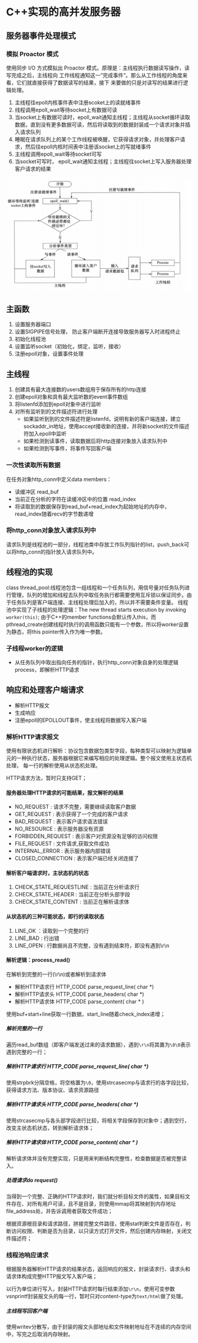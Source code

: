 # C++实现的高并发服务器

## 服务器事件处理模式

### 模拟 Proactor 模式

使用同步 I/O 方式模拟出 Proactor 模式。原理是：主线程执行数据读写操作，读写完成之后，主线程向
工作线程通知这一”完成事件“。那么从工作线程的角度来看，它们就直接获得了数据读写的结果，接下
来要做的只是对读写的结果进行逻辑处理。

1. 主线程往epoll内核事件表中注册scoket上的读就绪事件
2. 线程调用epoll_wait等待socket上有数据可读
3. 当socket上有数据可读时，epoll_wait通知主线程；主线程从socket循环读取数据，直到没有更多数据可读，然后将读取到的数据封装成一个请求对象并插入请求队列
4. 睡眠在请求队列上的某个工作线程被唤醒，它获得请求对象，并处理客户请求，然后往epoll内核时间表中注册该socket上的写就绪事件
5. 主线程调用epoll_wait等待socket可写
6. 当socket可写时， epoll_wait通知主线程；主线程往socket上写入服务器处理客户请求的结果

![procedure](data/procedure.png)

## 主函数
1. 设置服务器端口
2. 设置SIGPIPE信号处理， 防止客户端断开连接导致服务器写入时进程终止
3. 初始化线程池
4. 设置监听socket（初始化，绑定，监听，接收）
5. 注册epoll对象，设置事件处理

## 主线程
1. 创建具有最大连接数的users数组用于保存所有的http连接
2. 创建epoll对象和具有最大监听数的event事件数组
3. 将listenfd添加到epoll对象中进行监听
4. 对所有监听到的文件描述符进行处理
   - 如果监听到到的文件描述符是listenfd，说明有新的客户端连接，建立sockaddr_in地址，使用accept接收新的连接，并将新socket的文件描述符加入epoll中监听
   - 如果检测到读事件，读取数据后将http连接对象放入请求队列中
   - 如果检测到写事件，将事件写回客户端

### 一次性读取所有数据
在任务对象http_conn中定义data members：
- 读缓冲区 read_buf
- 当前正在分析的字符在读缓冲区中的位置 read_index
- 将读取到的数据保存到read_buf+read_index为起始地址的内存中，read_index随着recv的字节数递增
### 将http_conn对象放入请求队列中
请求队列是线程池的一部分，线程池类中存放工作队列指针的list，push_back可以将http_conn的指针放入请求队列中。

## 线程池的实现
class thread_pool:线程池包含一组线程和一个任务队列，用信号量对任务队列进行管理，队列的增加和线程去队列中取任务执行都需要使用互斥锁以保证同步。由于任务队列是客户端连接、主线程处理后加入的，所以并不需要条件变量。
线程池中实现了子线程的处理逻辑：The new thread starts execution by invoking `worker(this)`;
由于C++的member functions会默认传入this，而pthread_create创建线程时执行的调用函数只能有一个参数，所以将worker设置为静态，将this pointer传入作为唯一参数。
### 子线程worker的逻辑
- 从任务队列中取出指向任务的指针，执行http_conn对象自身的处理逻辑process，即解析HTTP请求

## 响应和处理客户端请求
- 解析HTTP报文
- 生成响应
- 注册epoll的EPOLLOUT事件，使主线程将数据写入客户端
### 解析HTTP请求报文
使用有限状态机进行解析：协议包含数据包类型字段，每种类型可以映射为逻辑单元的一种执行状态，服务器根据它来编写相应的处理逻辑。整个报文使用主状态机处理， 每一行的解析使用从状态机处理。

HTTP请求方法，暂时只支持GET；

#### 服务器处理HTTP请求的可能结果，报文解析的结果

- NO_REQUEST         	 				    : 请求不完整，需要继续读取客户数据
- GET_REQUEST                                 : 表示获得了一个完成的客户请求
- BAD_REQUEST                                :  表示客户请求语法错误
- NO_RESOURCE                               :  表示服务器没有资源
- FORBIDDEN_REQUEST                  :  表示客户对资源没有足够的访问权限
- FILE_REQUEST                                :  文件请求,获取文件成功
- INTERNAL_ERROR                          :  表示服务器内部错误
- CLOSED_CONNECTION                 :  表示客户端已经关闭连接了

#### 解析客户端请求时，主状态机的状态

1. CHECK_STATE_REQUESTLINE 	  : 当前正在分析请求行
2. CHECK_STATE_HEADER                 : 当前正在分析头部字段
3. CHECK_STATE_CONTENT              : 当前正在解析请求体

#### 从状态机的三种可能状态，即行的读取状态

1. LINE_OK                                          ：读取到一个完整的行
2. LINE_BAD                                        :  行出错
3. LINE_OPEN                                     :  行数据尚且不完整，没有遇到结束符，即没有遇到\r\n

#### 解析逻辑：process_read()

在解析到完整的一行(\r\n)或者解析到请求体

- 解析HTTP请求行 HTTP_CODE parse_request_line( char *)
- 解析HTTP请求头 HTTP_CODE parse_headers( char *)
- 解析HTTP请求体 HTTP_CODE parse_content( char * )

使用buf+start+line获取一行数据，start_line随着check_index递增；

##### 解析完整的一行

遍历read_buf数组（即客户端发送过来的请求数据），遇到`\r\n`将其置为`\0\0`表示遇到完整的一行；

##### 解析HTTP请求行 HTTP_CODE parse_request_line( char *)

使用strpbrk分隔空格，将空格置为`\0`，使用strcasecmp与请求行的各字段比较，获得请求方法、版本协议、请求资源路径

##### 解析HTTP请求头 HTTP_CODE parse_headers( char *)

使用strcasecmp与各头部字段进行比较，将相关字段保存到对象中；遇到空行，改变主状态机状态，转到解析请求体；

##### 解析HTTP请求体 HTTP_CODE parse_content( char * )

解析请求体并没有完整实现，只是用来判断结构完整性，检查数据是否被完整读入。

##### 处理请求do request()

当得到一个完整、正确的HTTP请求时，我们就分析目标文件的属性，如果目标文件存在、对所有用户可读，且不是目录，则使用mmap将其映射到内存地址file_address处，并告诉调用者获取文件成功；

根据资源根目录和请求路径，拼接完整文件路径，使用stat判断文件是否存在，判断访问权限、判断是否为目录，以只读方式打开文件，然后创建内存映射，关闭文件描述符；

### 线程池响应请求
根据服务器解析HTTP请求的结果状态，返回响应的报文，封装请求行、请求头和请求体构成完整HTTP报文写入客户端；

以行为单位进行写入，封装HTTP请求时每行结束添加`\r\n`，使用可变参数vsnprintf封装报文头的每一行，暂时只对content-type为`text/html`做了处理。

##### 主线程写回客户端

使用writev分散写，由于封装的报文头部地址和文件映射地址在不连续的内存空间中，写完之后取消内存映射。